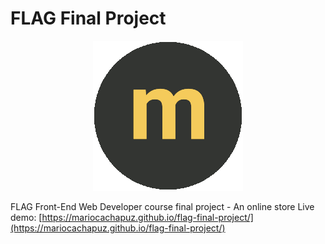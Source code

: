 # FLAG Final Project
<p align="center">
 <img src="https://github.com/mariocachapuz/flag-final-project/blob/master/img/logo.png" alt="myStore logo">
</p>

FLAG Front-End Web Developer course final project - An online store
Live demo: [https://mariocachapuz.github.io/flag-final-project/](https://mariocachapuz.github.io/flag-final-project/)

